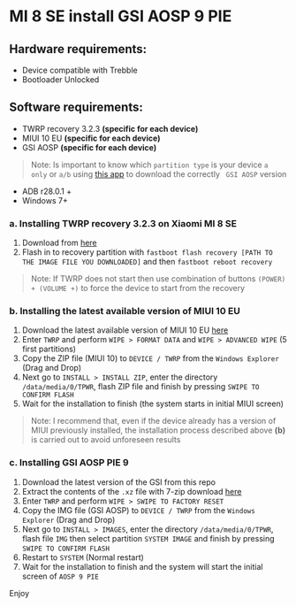 # MI 8 SE install GSI AOSP 9 PIE
## Hardware requirements:
- Device compatible with Trebble
- Bootloader Unlocked

## Software requirements:
- TWRP recovery 3.2.3 **(specific for each device)**
- MIUI 10 EU **(specific for each device)**
- GSI AOSP **(specific for each device)**

> Note: Is important to know which `partition type` is your device `a only` or `a/b` using [this app](https://play.google.com/store/apps/details?id=com.kevintresuelo.treble) to download the correctly ` GSI AOSP` version 

- ADB r28.0.1 +
- Windows 7+

### a. Installing TWRP recovery 3.2.3 on Xiaomi MI 8 SE
1. Download from [here](https://forum.xda-developers.com/mi-8-se/development/recovery-twrp-recovery-3-2-3-lr-team-t3828854)
2. Flash in to recovery partition with `fastboot flash recovery [PATH TO THE IMAGE FILE YOU DOWNLOADED]` and then `fastboot reboot recovery`

> Note: If TWRP does not start then use combination of buttons `(POWER) + (VOLUME +)` to force the device to start from the recovery 

### b. Installing the latest available version of MIUI 10 EU
1. Download the latest available version of MIUI 10 EU [here](https://sourceforge.net/projects/xiaomi-eu-multilang-miui-roms/files/xiaomi.eu/MIUI-WEEKLY-RELEASES/8.8.16/xiaomi.eu_multi_MI8SE_8.8.16_v10-8.1.zip/download)
2. Enter `TWRP` and perform `WIPE > FORMAT DATA` and `WIPE > ADVANCED WIPE` (5 first partitions)
3. Copy the ZIP file (MIUI 10) to `DEVICE / TWRP` from the `Windows Explorer` (Drag and Drop)
4. Next go to `INSTALL > INSTALL ZIP`, enter the directory `/data/media/0/TPWR`, flash ZIP file and finish by pressing `SWIPE TO CONFIRM FLASH`
5. Wait for the installation to finish (the system starts in initial MIUI screen)

> Note: I recommend that, even if the device already has a version of MIUI previously installed, the installation process described above **(b)** is carried out to avoid unforeseen results 

### c. Installing GSI AOSP PIE 9
1. Download the latest version of the GSI from this repo
2. Extract the contents of the `.xz` file with 7-zip download [here](https://www.7-zip.org/) 
3. Enter `TWRP` and perform `WIPE > SWIPE TO FACTORY RESET`
4. Copy the IMG file (GSI AOSP) to `DEVICE / TWRP` from the `Windows Explorer` (Drag and Drop)
5. Next go to `INSTALL > IMAGES`, enter the directory `/data/media/0/TPWR`, flash file `IMG` then select partition `SYSTEM IMAGE` and finish by pressing `SWIPE TO CONFIRM FLASH`
6. Restart to `SYSTEM` (Normal restart)
7. Wait for the installation to finish and the system will start the initial screen of `AOSP 9 PIE`

Enjoy
